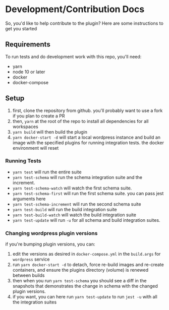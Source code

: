 # Development/Contribution Docs

So, you'd like to help contribute to the plugin? Here are some instructions to get you started

## Requirements

To run tests and do development work with this repo, you'll need:

- yarn
- node 10 or later
- docker
- docker-compose

## Setup

1. first, clone the repository from github. you'll probably want to use a fork if you plan to create a PR
2. then, `yarn` at the root of the repo to install all dependencies for all workspaces
3. `yarn build` will then build the plugin
4. `yarn docker-start -d` will start a local wordpress instance and build an image with the specified plugins for running integration tests. the docker environment will reset

### Running Tests

- `yarn test` will run the entire suite
- `yarn test-schema` will run the schema integration suite and the increment.
- `yarn test-schema-watch` will watch the first schema suite.
- `yarn test-schema-first` will run the first schema suite. you can pass jest arguments here
- `yarn test-schema-increment` will run the second schema suite
- `yarn test-build` will run the build integration suite
- `yarn test-build-watch` will watch the build integration suite
- `yarn test-update` will run `-u` for all schema and build integration suites.

### Changing wordpress plugin versions

if you're bumping plugin versions, you can:

1. edit the versions as desired in `docker-compose.yml` in the `build.args` for `wordpress` service
2. run `yarn docker-start -d` to detach, force re-build images and re-create containers, and ensure the plugins directory (volume) is renewed between builds
3. then when you run `yarn test-schema` you should see a diff in the snapshots that demonstrates the change in schema with the changed plugin versions.
4. if you want, you can here run `yarn test-update` to run `jest -u` with all the integration suites
